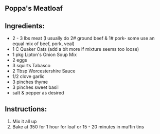 ## Poppa's Meatloaf

## Ingredients:

  * 2 - 3 lbs meat (I usually do 2# ground beef & 1# pork- some use an equal mix of beef, pork, veal)
  * 1 C Quaker Oats (add a bit more if mixture seems too loose)
  * 1 pkg Lipton's Onion Soup Mix
  * 2 eggs
  * 3 squirts Tabasco
  * 2 Tbsp Worcestershire Sauce
  * 1/2 clove garlic
  * 3 pinches thyme
  * 3 pinches sweet basil
  * salt & pepper as desired

## Instructions:

  1. Mix it all up
  1. Bake at 350 for 1 hour for loaf or 15 - 20 minutes in muffin tins
